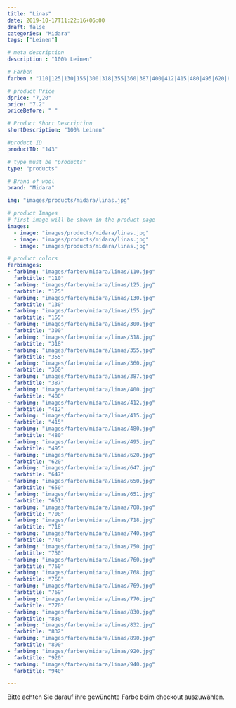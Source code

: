 ```yaml
---
title: "Linas"
date: 2019-10-17T11:22:16+06:00
draft: false
categories: "Midara"
tags: ["Leinen"]		

# meta description
description : "100% Leinen"

# Farben
farben : "110|125|130|155|300|318|355|360|387|400|412|415|480|495|620|647|650|651|708|718|740|750|760|768|769|770|830|832|890|920|940"

# product Price
dprice: "7,20"
price: "7.2"
priceBefore: " "

# Product Short Description
shortDescription: "100% Leinen"

#product ID
productID: "143"

# type must be "products"
type: "products"

# Brand of wool
brand: "Midara"

img: "images/products/midara/linas.jpg"

# product Images
# first image will be shown in the product page
images:
  - image: "images/products/midara/linas.jpg"
  - image: "images/products/midara/linas.jpg"
  - image: "images/products/midara/linas.jpg"

# product colors
farbimages:
- farbimg: "images/farben/midara/linas/110.jpg"	
  farbtitle: "110"
- farbimg: "images/farben/midara/linas/125.jpg"	
  farbtitle: "125"
- farbimg: "images/farben/midara/linas/130.jpg"	
  farbtitle: "130"
- farbimg: "images/farben/midara/linas/155.jpg"	
  farbtitle: "155"
- farbimg: "images/farben/midara/linas/300.jpg"	
  farbtitle: "300"
- farbimg: "images/farben/midara/linas/318.jpg"	
  farbtitle: "318"
- farbimg: "images/farben/midara/linas/355.jpg"	
  farbtitle: "355"
- farbimg: "images/farben/midara/linas/360.jpg"	
  farbtitle: "360"
- farbimg: "images/farben/midara/linas/387.jpg"	
  farbtitle: "387"
- farbimg: "images/farben/midara/linas/400.jpg"	
  farbtitle: "400"
- farbimg: "images/farben/midara/linas/412.jpg"	
  farbtitle: "412"
- farbimg: "images/farben/midara/linas/415.jpg"	
  farbtitle: "415"
- farbimg: "images/farben/midara/linas/480.jpg"	
  farbtitle: "480"
- farbimg: "images/farben/midara/linas/495.jpg"	
  farbtitle: "495"
- farbimg: "images/farben/midara/linas/620.jpg"	
  farbtitle: "620"
- farbimg: "images/farben/midara/linas/647.jpg"	
  farbtitle: "647"
- farbimg: "images/farben/midara/linas/650.jpg"	
  farbtitle: "650"
- farbimg: "images/farben/midara/linas/651.jpg"	
  farbtitle: "651"
- farbimg: "images/farben/midara/linas/708.jpg"	
  farbtitle: "708"
- farbimg: "images/farben/midara/linas/718.jpg"	
  farbtitle: "718"
- farbimg: "images/farben/midara/linas/740.jpg"	
  farbtitle: "740"
- farbimg: "images/farben/midara/linas/750.jpg"	
  farbtitle: "750"
- farbimg: "images/farben/midara/linas/760.jpg"	
  farbtitle: "760"
- farbimg: "images/farben/midara/linas/768.jpg"	
  farbtitle: "768"
- farbimg: "images/farben/midara/linas/769.jpg"	
  farbtitle: "769"
- farbimg: "images/farben/midara/linas/770.jpg"	
  farbtitle: "770"
- farbimg: "images/farben/midara/linas/830.jpg"	
  farbtitle: "830"
- farbimg: "images/farben/midara/linas/832.jpg"	
  farbtitle: "832"
- farbimg: "images/farben/midara/linas/890.jpg"	
  farbtitle: "890"
- farbimg: "images/farben/midara/linas/920.jpg"	
  farbtitle: "920"
- farbimg: "images/farben/midara/linas/940.jpg"	
  farbtitle: "940"

---
```


Bitte achten Sie darauf ihre gewünchte Farbe beim checkout auszuwählen.
 